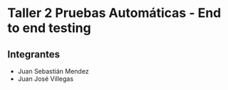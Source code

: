# Taller 2 Pruebas Automáticas - End to end testing

## Integrantes

- Juan Sebastián Mendez
- Juan José Villegas